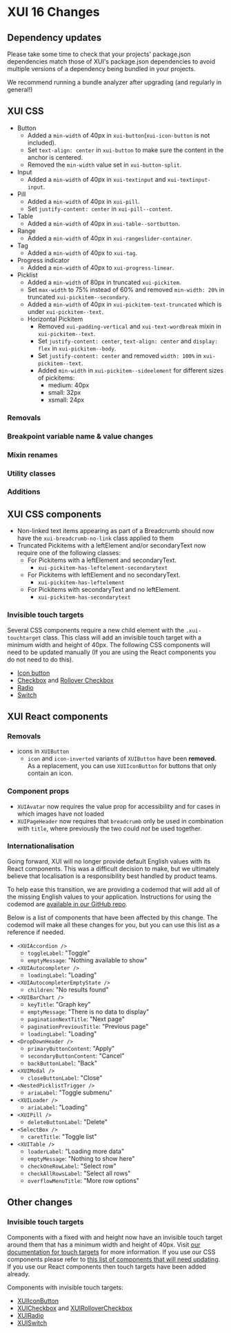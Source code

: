 # XUI 16 Changes

## Dependency updates

Please take some time to check that your projects' package.json dependencies match those of XUI's package.json
dependencies to avoid multiple versions of a dependency being bundled in your projects.

We recommend running a bundle analyzer after upgrading (and regularly in general!)

## XUI CSS

- Button
  - Added a `min-width` of 40px in `xui-button`(`xui-icon-button` is not included).
  - Set `text-align: center` in `xui-button` to make sure the content in the anchor is centered.
  - Removed the `min-width` value set in `xui-button-split`.
- Input
  - Added a `min-width` of 40px in `xui-textinput` and `xui-textinput-input`.
- Pill
  - Added a `min-width` of 40px in `xui-pill`.
  - Set `justify-content: center` in `xui-pill--content`.
- Table
  - Added a `min-width` of 40px in `xui-table--sortbutton`.
- Range
  - Added a `min-width` of 40px in `xui-rangeslider-container`.
- Tag
  - Added a `min-width` of 40px to `xui-tag`.
- Progress indicator
  - Added a `min-width` of 40px to `xui-progress-linear`.
- Picklist
  - Added a `min-width` of 80px in truncated `xui-pickitem`.
  - Set `max-width` to 75% instead of 60% and removed `min-width: 20%` in truncated `xui-pickitem--secondary`.
  - Added a `min-width` of 40px in `xui-pickitem-text-truncated` which is under `xui-pickitem--text`.
  - Horizontal Pickitem
    - Removed `xui-padding-vertical` and `xui-text-wordbreak` mixin in `xui-pickitem--text`.
    - Set `justify-content: center`, `text-align: center` and `display: flex` in `xui-pickitem--body`.
    - Set `justify-content: center` and removed `width: 100%` in `xui-pickitem--text`.
    - Added `min-width` in `xui-pickitem--sideelement` for different sizes of pickitems:
      - medium: 40px
      - small: 32px
      - xsmall: 24px

### Removals

### Breakpoint variable name & value changes

### Mixin renames

### Utility classes

### Additions

## XUI CSS components

- Non-linked text items appearing as part of a Breadcrumb should now have the `xui-breadcrumb-no-link` class applied to them
- Truncated Pickitems with a leftElement and/or secondaryText now require one of the following classes:
  - For Pickitems with a leftElement and secondaryText.
    - `xui-pickitem-has-leftelement-secondarytext`
  - For Pickitems with leftElement and no secondaryText.
    - `xui-pickitem-has-leftelement`
  - For Pickitems with secondaryText and no leftElement.
    - `xui-pickitem-has-secondarytext`

### Invisible touch targets

Several CSS components require a new child element with the `.xui-touchtarget` class. This class will add an invisible touch target with a minimum width and height of 40px. The following CSS components will need to be updated manually (If you are using the React components you do not need to do this).

- [Icon button](https://xui.xero.com/16.0.0/section-building-blocks-controls-button.html#building-blocks-controls-button-6)
- [Checkbox](https://xui.xero.com/16.0.0/section-building-blocks-controls-checkbox.html) and [Rollover Checkbox](https://xui.xero.com/16.0.0/section-building-blocks-controls-checkbox.html#building-blocks-controls-checkbox-11)
- [Radio](https://xui.xero.com/16.0.0/section-building-blocks-controls-radio.html)
- [Switch](https://xui.xero.com/16.0.0/section-building-blocks-controls-switch.html)

## XUI React components

### Removals

- icons in `XUIButton`
  - `icon` and `icon-inverted` variants of `XUIButton` have been **removed**. As a replacement, you can use `XUIIconButton` for buttons that only contain an icon.

### Component props

- `XUIAvatar` now requires the value prop for accessibility and for cases in which images have not loaded
- `XUIPageHeader` now requires that `breadcrumb` only be used in combination with `title`, where previously the two could _not_ be used together.

### Internationalisation

Going forward, XUI will no longer provide default English values with its React components. This was a difficult decision to make, but we ultimately believe that localisation is a responsibility best handled by product teams.

To help ease this transition, we are providing a codemod that will add all of the missing English values to your application. Instructions for using the codemod are [available in our GitHub repo](https://github.dev.xero.com/UXE/xui/#upgrading-between-versions-of-xui).

Below is a list of components that have been affected by this change. The codemod will make all these changes for you, but you can use this list as a reference if needed.

- `<XUIAccordion />`
  - `toggleLabel`: "Toggle"
  - `emptyMessage`: "Nothing available to show"
- `<XUIAutocompleter />`
  - `loadingLabel`: "Loading"
- `<XUIAutocompleterEmptyState />`
  - `children`: "No results found"
- `<XUIBarChart />`
  - `keyTitle`: "Graph key"
  - `emptyMessage`: "There is no data to display"
  - `paginationNextTitle`: "Next page"
  - `paginationPreviousTitle`: "Previous page"
  - `loadingLabel`: "Loading"
- `<DropDownHeader />`
  - `primaryButtonContent`: "Apply"
  - `secondaryButtonContent`: "Cancel"
  - `backButtonLabel`: "Back"
- `<XUIModal />`
  - `closeButtonLabel`: "Close"
- `<NestedPicklistTrigger />`
  - `ariaLabel`: "Toggle submenu"
- `<XUILoader />`
  - `ariaLabel`: "Loading"
- `<XUIPill />`
  - `deleteButtonLabel`: "Delete"
- `<SelectBox />`
  - `caretTitle`: "Toggle list"
- `<XUITable />`
  - `loaderLabel`: "Loading more data"
  - `emptyMessage`: "Nothing to show here"
  - `checkOneRowLabel`: "Select row"
  - `checkAllRowsLabel`: "Select all rows"
  - `overflowMenuTitle`: "More row options"

## Other changes

### Invisible touch targets

Components with a fixed with and height now have an invisible touch target around them that has a minimum width and height of 40px. Visit [our documentation for touch targets](https://xui.xero.com/16.0.0/section-getting-started-responsive.html#getting-started-responsive-3) for more information. If you use our CSS components please refer to [this list of components that will need updating](#invisible-touch-targets). If you use our React components then touch targets have been added already.

Components with invisible touch targets:

- [XUIIconButton](https://xui.xero.com/16.0.0/react/#icon-button)
- [XUICheckbox](https://xui.xero.com/16.0.0/react/#checkbox) and [XUIRolloverCheckbox](https://xui.xero.com/16.0.0/react/#rollover-checkbox)
- [XUIRadio](https://xui.xero.com/16.0.0/react/#radio)
- [XUISwitch](https://xui.xero.com/16.0.0/react/#switch)
